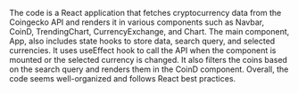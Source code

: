 The code is a React application that fetches cryptocurrency data from the Coingecko API and renders it in various components such as Navbar, CoinD, TrendingChart, CurrencyExchange, and Chart. The main component, App, also includes state hooks to store data, search query, and selected currencies. It uses useEffect hook to call the API when the component is mounted or the selected currency is changed. It also filters the coins based on the search query and renders them in the CoinD component. Overall, the code seems well-organized and follows React best practices.
